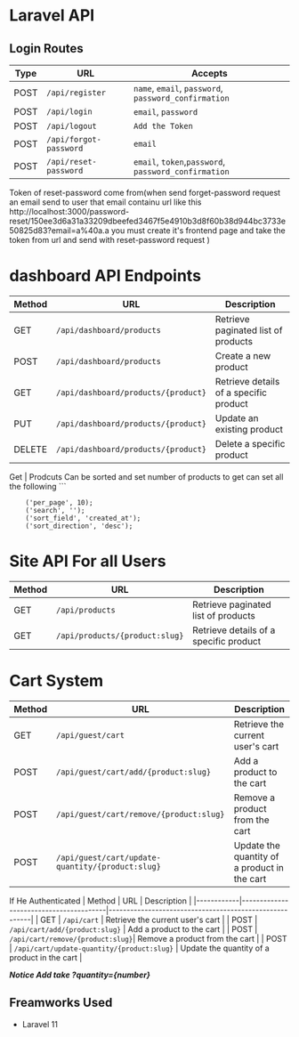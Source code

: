 # Laravel API

## Login Routes

| Type  | URL                                  | Accepts                                             |
|-------|--------------------------------------|-----------------------------------------------------|
| POST  | `/api/register`                      | `name`, `email`, `password`, `password_confirmation`|
| POST  | `/api/login`                         | `email`, `password`                                 |
| POST  | `/api/logout`                        | `Add the Token`                                     |
| POST  | `/api/forgot-password`               | `email`                                             |
| POST  | `/api/reset-password`                | `email`, `token`,`password`, `password_confirmation`| 

Token of reset-password come from(when send forget-password request an email send to user that email containu url like this
http://localhost:3000/password-reset/150ee3d6a31a33209dbeefed3467f5e4910b3d8f60b38d944bc3733e50825d83?email=a%40a.a
you must create it's frontend page and take the token from url and send  with reset-password request
)
 

# dashboard API Endpoints
| Method     | URL                                  | Description                                        |
|------------|--------------------------------------|----------------------------------------------------|
| GET        | `/api/dashboard/products`            | Retrieve paginated list of products                |
| POST       | `/api/dashboard/products`            | Create a new product                               |
| GET        | `/api/dashboard/products/{product}`       | Retrieve details of a specific product             |
| PUT        | `/api/dashboard/products/{product}`       | Update an existing product                         |
| DELETE     | `/api/dashboard/products/{product}`       | Delete a specific product                          |

Get | Prodcuts Can be sorted and set number of products to get can set all the following
        ```

        ('per_page', 10);
        ('search', '');
        ('sort_field', 'created_at');
        ('sort_direction', 'desc');

# Site API For all Users
| Method     | URL                                  | Description                                        |
|------------|--------------------------------------|----------------------------------------------------|
| GET        | `/api/products`                      | Retrieve paginated list of products                |
| GET        | `/api/products/{product:slug}`       | Retrieve details of a specific product             |


# Cart System

| Method     | URL                                    | Description                                            |
|------------|----------------------------------------|--------------------------------------------------------|
| GET        | `/api/guest/cart`                      | Retrieve the current user's cart                       |
| POST        | `/api/guest/cart/add/{product:slug}`   | Add a product to the cart                              |
| POST        | `/api/guest/cart/remove/{product:slug}`| Remove a product from the cart                         |
| POST        | `/api/guest/cart/update-quantity/{product:slug}` | Update the quantity of a product in the cart         |

If He Authenticated 
| Method     | URL                                    | Description                                            |
|------------|----------------------------------------|--------------------------------------------------------|
| GET        | `/api/cart`                      | Retrieve the current user's cart                       |
| POST        | `/api/cart/add/{product:slug}`   | Add a product to the cart                              |
| POST        | `/api/cart/remove/{product:slug}`| Remove a product from the cart                         |
| POST        | `/api/cart/update-quantity/{product:slug}` | Update the quantity of a product in the cart         |

***Notice Add take ?quantity={number}***

       







 
 


 

## Freamworks Used
- Laravel 11

 